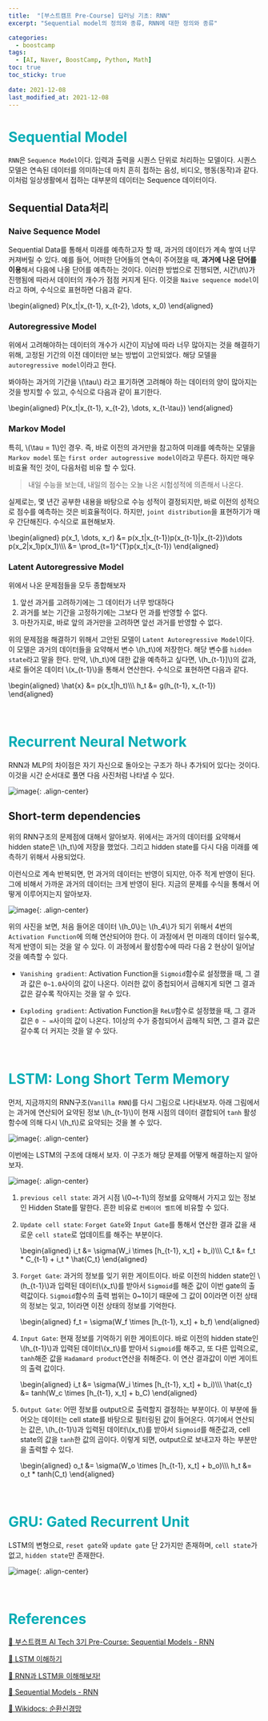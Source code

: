 ```yaml
---
title:  "[부스트캠프 Pre-Course] 딥러닝 기초: RNN"
excerpt: "Sequential model의 정의와 종류, RNN에 대한 정의와 종류"

categories:
  - boostcamp
tags:
  - [AI, Naver, BoostCamp, Python, Math]
toc: true
toc_sticky: true
 
date: 2021-12-08
last_modified_at: 2021-12-08
---
```


# <span style = "color: #00adb5">Sequential Model</span>
`RNN`은 `Sequence Model`이다. 입력과 출력을 시퀀스 단위로 처리하는 모델이다. 시퀀스 모델은 연속된 데이터를 의미하는데 마치 흔히 접하는 음성, 비디오, 행동(동작)과 같다. 이처럼 일상생활에서 접하는 대부분의 데이터는 Sequence 데이터이다.

## Sequential Data처리
### Naive Sequence Model
Sequential Data를 통해서 미래를 예측하고자 할 때, 과거의 데이터가 계속 쌓여 너무 커져버릴 수 있다. 예를 들어, 어떠한 단어들의 연속이 주어졌을 때, **과거에 나온 단어를 이용**해서 다음에 나올 단어를 예측하는 것이다. 이러한 방법으로 진행되면, 시간\\(t\\)가 진행됨에 따라서 데이터의 개수가 점점 커지게 된다. 이것을 `Naive sequence model`이라고 하며, 수식으로 표현하면 다음과 같다.

\begin{aligned}
    P(x_t|x_{t-1}, x_{t-2}, \dots, x_0)
\end{aligned}

### Autoregressive Model
위에서 고려해야하는 데이터의 개수가 시간이 지남에 따라 너무 많아지는 것을 해결하기 위해, 고정된 기간의 이전 데이터만 보는 방법이 고안되었다. 해당 모델을 `autoregressive model`이라고 한다.

봐야하는 과거의 기간을 \\(\tau\\) 라고 표기하면 고려해야 하는 데이터의 양이 많아지는 것을 방지할 수 있고, 수식으로 다음과 같이 표기한다.

\begin{aligned}
    P(x_t|x_{t-1}, x_{t-2}, \dots, x_{t-\tau})
\end{aligned}

### Markov Model
특히, \\(\tau = 1\\)인 경우. 즉, 바로 이전의 과거만을 참고하여 미래를 예측하는 모델을 `Markov model` 또는 `first order autogressive model`이라고 무른다. 하지만 매우 비효율 적인 것이, 다음처럼 비유 할 수 있다.

> 내일 수능을 보는데, 내일의 점수는 오늘 나온 시험성적에 의존해서 나온다.

실제로는, 몇 년간 공부한 내용을 바탕으로 수능 성적이 결정되지만, 바로 이전의 성적으로 점수를 예측하는 것은 비효율적이다. 하지만, `joint distribution`을 표현하기가 매우 간단해진다. 수식으로 표현해보자.

\begin{aligned}
    p(x_1, \dots, x_r) &= p(x_t|x_{t-1})p(x_{t-1}|x_{t-2})\dots p(x_2|x_1)p(x_1)\\\\\\
    &= \prod_{t=1}^{T}p(x_t|x_{t-1})
\end{aligned}

### Latent Autoregressive Model
위에서 나온 문제점들을 모두 종합해보자
1. 앞선 과거를 고려하기에는 그 데이터가 너무 방대하다
2. 과거를 보는 기간을 고정하기에는 그보다 먼 과를 반영할 수 없다.
3. 마찬가지로, 바로 앞의 과거만을 고려하면 앞선 과거를 반영할 수 없다.

위의 문제점을 해결하기 위해서 고안된 모델이 `Latent Autoregressive Model`이다. 이 모델은 과거의 데이터들을 요약해서 변수 \\(h_t\\)에 저장한다. 해당 변수를 `hidden state`라고 말을 한다. 만약, \\(h_t\\)에 대한 값을 예측하고 싶다면, \\(h_{t-1}]\\)의 값과, 새로 들어온 데이터 \\(x_{t-1}\\)을 통해서 연산한다. 수식으로 표현하면 다음과 같다.

\begin{aligned}
    \hat{x} &= p(x_t|h_t)\\\\\\
    h_t &= g(h_{t-1}, x_{t-1})
\end{aligned}

<br>

# <span style = "color: #00adb5">Recurrent Neural Network</span>
RNN과 MLP의 차이점은 자기 자신으로 돌아오는 구조가 하나 추가되어 있다는 것이다. 이것을 시간 순서대로 풀면 다음 사진처럼 나타낼 수 있다.

![image](https://user-images.githubusercontent.com/91870042/145337606-b5d167b4-c8ec-4e6c-9a1c-16c2018f481c.png){: .align-center}

## Short-term dependencies
위의 RNN구조의 문제점에 대해서 알아보자. 위에서는 과거의 데이터를 요약해서 hidden state은 \\(h_t\\)에 저장을 했었다. 그리고 hidden state를 다시 다음 미래를 예측하기 위해서 사용되었다. 

이런식으로 계속 반복되면, 먼 과거의 데이터는 반영이 되지만, 아주 적게 반영이 된다. 그에 비해서 가까운 과거의 데이터는 크게 반영이 된다. 지금의 문제를 수식을 통해서 어떻게 이루어지는지 알아보자.

![image](https://user-images.githubusercontent.com/91870042/145338097-44117a44-759c-4d67-baa6-59630359757a.png){: .align-center}

위의 사진을 보면, 처음 들어온 데이터 \\(h_0\\)는 \\(h_4\\)가 되기 위해서 4번의 `Activation Function`에 의해 연산되어야 한다. 이 과정에서 먼 미래의 데이터 일수록, 적게 반영이 되는 것을 알 수 있다. 이 과정에서 활성함수에 따라 다음 2 현상이 일어날 것을 예측할 수 있다.

- `Vanishing gradient`: Activation Function을 `Sigmoid`함수로 설정했을 때, 그 결과 값은 `0~1.0`사이의 값이 나온다. 이러한 값이 중첩되어서 곱해지게 되면 그 결과 값은 갈수록 작아지는 것을 알 수 있다.

- `Exploding gradient`: Activation Function을 `ReLU`함수로 설정했을 때, 그 결과 값은 `0 ~ ∞`사이의 값이 나온다. 1이상의 수가 중첨되어서 곱해직 되면, 그 결과 값은 갈수록 더 커지는 것을 알 수 있다.

<br>

# <span style = "color: #00adb5">LSTM: Long Short Term Memory</span>
먼저, 지금까지의 RNN구조(`Vanilla RNN`)를 다시 그림으로 나타내보자. 아래 그림에서는 과거에 연산되어 요약된 정보 \\(h_{t-1}\\)이 현재 시점의 데이터 결합되어 `tanh` 활성함수에 의해 다시 \\(h_t\\)로 요약되는 것을 볼 수 있다. 

![image](https://user-images.githubusercontent.com/91870042/145338380-d6a62ea9-d26b-46ac-a3ab-31e135c5d98e.png){: .align-center}

이번에는 LSTM의 구조에 대해서 보자. 이 구조가 해당 문제를 어떻게 해결하는지 알아보자.

![image](https://user-images.githubusercontent.com/91870042/145339011-c1622094-481a-4a2d-9139-f5f9cba13c29.png){: .align-center}

1. `previous cell state`: 과거 시점 \\(0~t-1\\)의 정보를 요약해서 가지고 있는 정보인 Hidden State를 말한다. 흔한 비유로 `컨베이어 벨트`에 비유할 수 있다.

2. `Update cell state`: `Forget Gate`와 `Input Gate`를 통해서 연산한 결과 값을 새로운 `cell state`로 업데이트를 해주는 부분이다.

    \begin{aligned}
        i_t &= \sigma(W_i \times [h_{t-1}, x_t] + b_i)\\\\\\
        C_t &= f_t * C_{t-1} + i_t * \hat{C_t}
    \end{aligned}
  

3. `Forget Gate`: 과거의 정보를 잊기 위한 게이트이다. 바로 이전의 hidden state인 \\(h_{t-1}\\)과 입력된 데이터\\(x_t\\)를 받아서 `Sigmoid`를 해준 값이 이번 gate의 출력값이다. `Sigmoid`함수의 출력 범위는 0~1이기 때문에 그 값이 0이라면 이전 상태의 정보는 잊고, 1이라면 이전 상태의 정보를 기억한다.

    \begin{aligned}
        f_t = \sigma(W_f \times [h_{t-1}, x_t] + b_f)
    \end{aligned}

  
4. `Input Gate`: 현재 정보를 기억하기 위한 게이트이다. 바로 이전의 hidden state인 \\(h_{t-1}\\)과 입력된 데이터\\(x_t\\)를 받아서 `Sigmoid`를 해주고, 또 다른 입력으로, `tanh`해준 값을 `Hadamard product`연산을 취해준다. 이 연산 결과값이 이번 게이트의 출력 값이다.

    \begin{aligned}
        i_t &= \sigma(W_i \times [h_{t-1}, x_t] + b_i)\\\\\\
        \hat{c_t} &= tanh(W_c \times [h_{t-1}, x_t] + b_C)
    \end{aligned}

  
5. `Output Gate`: 어떤 정보를 output으로 출력할지 결정하는 부분이다. 이 부분에 들어오는 데이터는 cell state를 바탕으로 필터링된 값이 들어온다. 여기에서 연산되는 값은, \\(h_{t-1}\\)과 입력된 데이터\\(x_t\\)를 받아서 `Sigmoid`를 해준값과, cell state의 값을 `tanh`한 값의 곱이다. 이렇게 되면, output으로 보내고자 하는 부분만을 출력할 수 있다.

    \begin{aligned}
        o_t &= \sigma(W_o \times [h_{t-1}, x_t] + b_o)\\\\\\
        h_t &= o_t * tanh(C_t)
    \end{aligned}


<br>

# <span style = "color: #00adb5">GRU: Gated Recurrent Unit</span>
LSTM의 변형으로, `reset gate`와 `update gate` 단 2가지만 존재하며, `cell state`가 없고, `hidden state`만 존재한다.

![image](https://user-images.githubusercontent.com/91870042/145341000-fc37a481-b394-496b-99ff-aa95f9453995.png){: .align-center}

<br>

# <span style = "color: #00adb5">References</span>

[📘 부스트캠프 AI Tech 3기 Pre-Course: Sequential Models - RNN](https://www.boostcourse.org/onlyboostcampaitech3/lecture/1203373?isDesc=false)

[📘 LSTM 이해하기](https://dgkim5360.tistory.com/entry/understanding-long-short-term-memory-lstm-kr)

[📘 RNN과 LSTM을 이해해보자!](https://ratsgo.github.io/natural%20language%20processing/2017/03/09/rnnlstm/)

[📘 Sequential Models - RNN](https://lemidia.github.io/development/boostcamp-week3-day15/)

[📘 Wikidocs: 순환신경망](https://wikidocs.net/22886)

